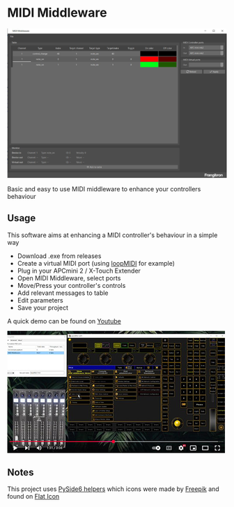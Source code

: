 # MIDI Middleware

![Main Window](midimiddleware/resources/main-window.jpeg)

Basic and easy to use MIDI middleware to enhance your controllers behaviour

## Usage

This software aims at enhancing a MIDI controller's behaviour in a simple way

- Download .exe from releases
- Create a virtual MIDI port (using [loopMIDI](https://www.tobias-erichsen.de/software/loopmidi.html) for example)
- Plug in your APCmini 2 / X-Touch Extender
- Open MIDI Middleware, select ports
- Move/Press your controller's controls
- Add relevant messages to table
- Edit parameters
- Save your project

A quick demo can be found on [Youtube](https://youtu.be/juP7a22mlzY)

[![Youtube](midimiddleware/resources/youtube.jpeg)](https://youtu.be/juP7a22mlzY)

## Notes

This project uses [PySide6 helpers](https://github.com/MrFrangipane/pyside6-helpers) which icons were made by [Freepik](https://www.freepik.com/) and found on [Flat Icon](https://www.flaticon.com)
